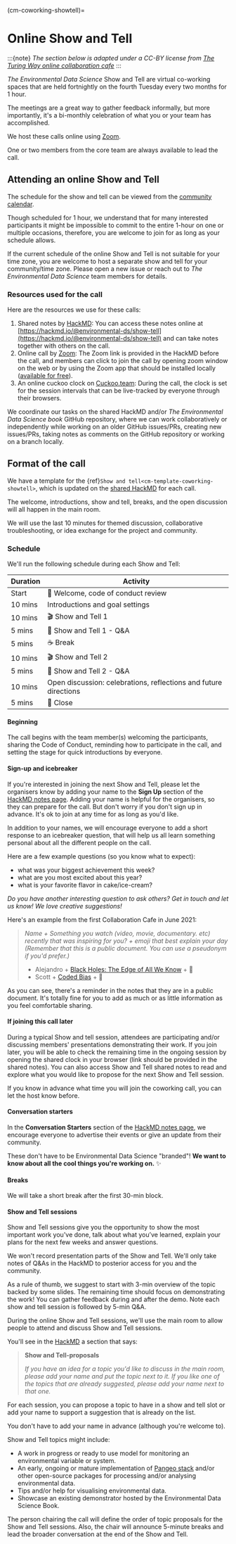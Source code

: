 (cm-coworking-showtell)=
# Online Show and Tell

:::{note}
*The section below is adapted under a CC-BY license from [_The Turing Way_ online collaboration cafe](https://github.com/alan-turing-institute/the-turing-way/blob/main/book/website/community-handbook/coworking/coworking-collabcafe.md)*
:::

_The Environmental Data Science_ Show and Tell are virtual co-working spaces that are held fortnightly on the fourth Tuesday every two months for 1 hour.

The meetings are a great way to gather feedback informally, but more importantly, it's a bi-monthly celebration of what you or your team has accomplished.

We host these calls online using [Zoom](https://www.zoom.us/).

One or two members from the core team are always available to lead the call.

## Attending an online Show and Tell

The schedule for the show and tell can be viewed from the [community calendar](https://calendar.google.com/calendar/embed?src=environmental.ds.book%40gmail.com&ctz=Europe%2FLondon).

Though scheduled for 1 hour, we understand that for many interested participants it might be impossible to commit to the entire 1-hour on one or multiple occasions, therefore, you are welcome to join for as long as your schedule allows.

If the current schedule of the online Show and Tell is not suitable for your time zone, you are welcome to host a separate show and tell for your community/time zone.
Please open a new issue or reach out to _The Environmental Data Science_ team members for details.

### Resources used for the call

Here are the resources we use for these calls:

1. Shared notes by [HackMD](https://hackmd.io/): You can access these notes online at [https://hackmd.io/@environmental-ds/show-tell](https://hackmd.io/@environmental-ds/show-tell) and can take notes together with others on the call.
2. Online call by [Zoom](https://www.zoom.us/): The Zoom link is provided in the HackMD before the call, and members can click to join the call by opening zoom window on the web or by using the Zoom app that should be installed locally ([available for free](https://zoom.us/download)).
3. An online cuckoo clock on [Cuckoo.team](https://cuckoo.team/environmental-ds): During the call, the clock is set for the session intervals that can be live-tracked by everyone through their browsers.

We coordinate our tasks on the shared HackMD and/or _The Environmental Data Science book_ GitHub repository, where we can work collaboratively or independently while working on an older GitHub issues/PRs, creating new issues/PRs, taking notes as comments on the GitHub repository or working on a branch locally.

## Format of the call

We have a template for the {ref}`Show and tell<cm-template-coworking-showtell>`, which is updated on the [shared HackMD](https://hackmd.io/@environmental-ds/show-tell) for each call.

The welcome, introductions, show and tell, breaks, and the open discussion will all happen in the main room.

We will use the last 10 minutes for themed discussion, collaborative troubleshooting, or idea exchange for the project and community.

### Schedule

We'll run the following schedule during each Show and Tell:

| Duration | Activity |
| ---- | -------- |
| Start | 👋 Welcome, code of conduct review |
| 10 mins | Introductions and goal settings |
| 10 mins | 🎬 Show and Tell 1 |
| 5 mins | 💬 Show and Tell 1 - Q&A |
| 5 mins | ☕️ Break |
| 10 mins | 🎬 Show and Tell 2 |
| 5 mins | 💬 Show and Tell 2 - Q&A |
| 10 mins | Open discussion: celebrations, reflections and future directions |
| 5 mins | 👋 Close |

#### Beginning

The call begins with the team member(s) welcoming the participants, sharing the Code of Conduct, reminding how to participate in the call, and setting the stage for quick introductions by everyone.

#### Sign-up and icebreaker

If you're interested in joining the next Show and Tell, please let the organisers know by adding your name to the **Sign Up** section of the [HackMD notes page](https://hackmd.io/@environmental-ds/show-tell#Sign-up-below).
Adding your name is helpful for the organisers, so they can prepare for the call.
But don't worry if you don't sign up in advance.
It's ok to join at any time for as long as you'd like.

In addition to your names, we will encourage everyone to add a short response to an icebreaker question, that will help us all learn something personal about all the different people on the call.

Here are a few example questions (so you know what to expect):

* what was your biggest achievement this week?
* what are you most excited about this year?
* what is your favorite flavor in cake/ice-cream?

*Do you have another interesting question to ask others?*
*Get in touch and let us know!*
*We love creative suggestions!*

Here's an example from the first Collaboration Cafe in June 2021:

> *Name + Something you watch (video, movie, documentary. etc) recently that was inspiring for you? + emoji that best explain your day*
> *(Remember that this is a public document. You can use a pseudonym if you'd prefer.)*
>
> * Alejandro + [Black Holes: The Edge of All We Know](https://www.rottentomatoes.com/m/black_holes_the_edge_of_all_we_know) + :milky_way:
> * Scott + [Coded Bias](https://www.imdb.com/title/tt11394170/) + 🧠

As you can see, there's a reminder in the notes that they are in a public document.
It's totally fine for you to add as much or as little information as you feel comfortable sharing.

#### If joining this call later

During a typical Show and tell session, attendees are participating and/or discussing members' presentations demonstrating their work.
If you join later, you will be able to check the remaining time in the ongoing session by opening the shared clock in your browser (link should be provided in the shared notes).
You can also access Show and Tell shared notes to read and explore what you would like to propose for the next Show and Tell session.

If you know in advance what time you will join the coworking call, you can let the host know before.

#### Conversation starters

In the **Conversation Starters** section of the [HackMD notes page](https://hackmd.io/@environmental-ds/show-tell#Conversation-Starters), we encourage everyone to advertise their events or give an update from their community.

These don't have to be Environmental Data Science "branded"!
**We want to know about all the cool things you're working on.** ✨

#### Breaks

We will take a short break after the first 30-min block.

#### Show and Tell sessions

Show and Tell sessions give you the opportunity to show the most important work you've done, talk about what you’ve learned, explain your plans for the next few weeks and answer questions.

We won't record presentation parts of the Show and Tell. We'll only take notes of Q&As in the HackMD to posterior access for you and the community.  

As a rule of thumb, we suggest to start with 3-min overview of the topic backed by some slides. The remaining time should focus on demonstrating the work! You can gather feedback during and after the demo. Note each show and tell session is followed by 5-min Q&A.

During the online Show and Tell sessions, we'll use the main room to allow people to attend and discuss Show and Tell sessions.

You'll see in the [HackMD](https://hackmd.io/@environmental-ds#Show-and-Tell-proposals) a section that says:

> **Show and Tell-proposals**
>
> *If you have an idea for a topic you'd like to discuss in the main room, please add your name and put the topic next to it.*
> *If you like one of the topics that are already suggested, please add your name next to that one.*

For each session, you can propose a topic to have in a show and tell slot or add your name to support a suggestion that is already on the list.

You don't have to add your name in advance (although you're welcome to).

Show and Tell topics might include:

* A work in progress or ready to use model for monitoring an environmental variable or system.
* An early, ongoing or mature implementation of [Pangeo stack](https://pangeo.io/) and/or other open-source packages for processing and/or analysing environmental data.
* Tips and/or help for visualising environmental data.
* Showcase an existing demonstrator hosted by the Environmental Data Science Book. 

The person chairing the call will define the order of topic proposals for the Show and Tell sessions. Also, the chair will announce 5-minute breaks and lead the broader conversation at the end of the Show and Tell.